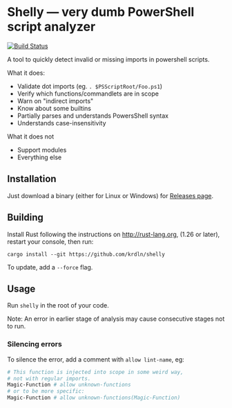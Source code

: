 # Shelly — very dumb PowerShell script analyzer

[![Build Status](https://travis-ci.com/krdln/shelly.svg?branch=master)](https://travis-ci.com/krdln/shelly)

A tool to quickly detect invalid or missing imports in powershell scripts.

What it does:
* Validate dot imports (eg. `. $PSScriptRoot/Foo.ps1`)
* Verify which functions/commandlets are in scope
* Warn on "indirect imports"
* Know about some builtins
* Partially parses and understands PowersShell syntax
* Understands case-insensitivity

What it does not
* Support modules
* Everything else

## Installation

Just download a binary (either for Linux or Windows) for [Releases page](https://github.com/krdln/shelly/releases).

## Building

Install Rust following the instructions on <http://rust-lang.org>,
(1.26 or later), restart your console, then run:

```
cargo install --git https://github.com/krdln/shelly
```

To update, add a `--force` flag.

## Usage

Run `shelly` in the root of your code.

Note: An error in earlier stage of analysis may cause consecutive stages not to run.

### Silencing errors

To silence the error, add a comment with `allow lint-name`, eg:

```powershell
# This function is injected into scope in some weird way,
# not with regular imports.
Magic-Function # allow unknown-functions
# or to be more specific:
Magic-Function # allow unknown-functions(Magic-Function)
```
